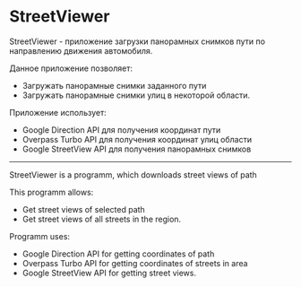 # StreetViewer
StreetViewer - приложение загрузки панорамных снимков пути по направлению движения автомобиля.

Данное приложение позволяет:
* Загружать панорамные снимки заданного пути
* Загружать панорамные снимки улиц в некоторой области.

Приложение использует:
* Google Direction API для получения координат пути 
* Overpass Turbo API для получения координат улиц области
* Google StreetView API для получения панорамных снимков


---
StreetViewer is a programm, which downloads street views of path  

This programm allows:
* Get street views of selected path 
* Get street views of all streets in the region.

Programm uses:
* Google Direction API for getting coordinates of path
* Overpass Turbo API for getting coordinates of streets in area
* Google StreetView API for getting street views.
